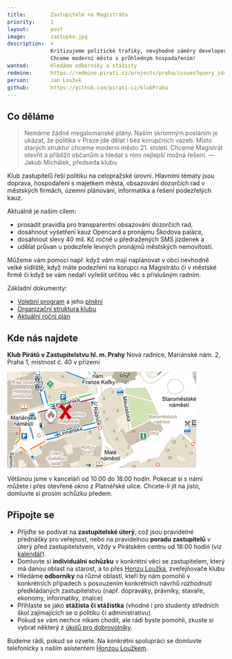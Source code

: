 ```yaml
---
title:        Zastupitelé na Magistrátu
priority:     1
layout:       post
image:        zastupko.jpg
description:  >
              Kritizujeme politické trafiky, nevýhodné záměry developerů a další desítky kauz. 
              Chceme moderní město s průhledným hospodařením!  
wanted:       Hledáme odborníky a stážisty
redmine:      https://redmine.pirati.cz/projects/praha/issues?query_id=29
person:       Jan Loužek
github:       https://github.com/pirati-cz/klubPraha
---
```


## Co děláme

> Nemáme žádné megalomanské plány. Naším skromným posláním je ukázat, že 
> politika v Praze jde dělat i bez korupčních vazeb. Místo starých 
> struktur chceme moderní město 21. století. Chceme Magistrát otevřít 
> a přiblížit občanům a hledat s nimi nejlepší možná řešení. 
> — Jakub Michálek, předseda klubu

Klub zastupitelů řeší politiku na celopražské úrovni. Hlavními tématy 
jsou doprava, hospodaření s majetkem města, obsazování dozorčích rad
v městských firmách, územní plánování, informatika a řešení podezřelých kauz.

Aktuálně je naším cílem: 

* prosadit pravidla pro transparentní obsazování dozorčích rad,
* dosáhnout vyšetření kauz Opencard a pronájmu Škodova paláce, 
* dosáhnout slevy 40 mil. Kč ročně u předražených SMS jízdenek a
* udělat průvan u podezřele levných pronájmů městských nemovitostí.
 
Můžeme vám pomoci např. když vám mají naplánovat v obci nevhodně velké
sídliště, když máte podezření na korupci na Magistrátu či v městské firmě
či když se vám nedaří vyřešit určitou věc s příslušným radním.

Základní dokumenty:

* [Volební program](/program/) a jeho [plnění][plneni]
* [Organizační struktura klubu][org]
* [Aktuální roční plán][plan]

[plneni]: https://redmine.pirati.cz/projects/praha/issues?query_id=7
[org]: https://redmine.pirati.cz/projects/praha/issues?query_id=42
[plan]: https://redmine.pirati.cz/projects/praha/roadmap

## Kde nás najdete

**Klub Pirátů v Zastupitelstvu hl. m. Prahy**
Nová radnice, Mariánské nám. 2, Praha 1, místnost č. 40 v přízemí

![Mapa Platnéřská, Magistrát hl. m. Prahy, Nová radnice](/assets/img/zapoj-se/mapka-klub.png)

Většinou jsme v kanceláři od 10.00 do 18.00 hodin. Pokecat si s námi
můžete i přes otevřené okno z Platnéřské ulice. Chcete-li jít na jisto,
domluvte si prosím schůzku předem.

## Připojte se

* Přijďte se podívat na **zastupitelské úterý**, což jsou pravidelné 
  přednášky pro veřejnost, nebo na pravidelnou **poradu zastupitelů** 
  v úterý před zastupitelstvem, vždy v Pirátském centru od 18:00 hodin 
  (viz [kalendář][cal]).
* Domluvte si **individuální schůzku** v konkrétní věci se zastupitelem, který
  má danou oblast na starost, a to přes [Honzu Loužka][louzek], zveřejňovače klubu
* Hledáme **odborníky** na různé oblasti, kteří by nám pomohli v konkrétních
  případech s posouzením konkrétních návrhů rozhodnutí předkládaných
  zastupitelstvu (např. dopraváky, právníky, stavaře, ekonomy, informatiky, znalce)
* Přihlaste se jako **stážista či stážistka** (vhodné i pro studenty 
  středních škol zajímajících se o politiku či administrativu)
* Pokud se vám nechce nikam chodit, ale rádi byste pomohli, zkuste si
  vybrat některý z [úkolů pro dobrovolníky][volunteers]. 

Budeme rádi, pokud se ozvete. Na konkrétní spolupráci se domluvte 
telefonicky s naším asistentem [Honzou Loužkem][louzek]. 

[cal]: /kalendar/#praha
[volunteers]: https://redmine.pirati.cz/projects/praha/issues?query_id=29
[louzek]: /lide/jan-louzek/
